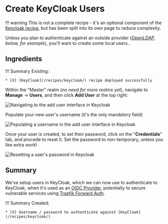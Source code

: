# Create KeyCloak Users

!!! warning
    This is not a complete recipe - it's an optional component of the [Keycloak recipe](/recipes/keycloak/), but has been split into its own page to reduce complexity.

Unless you plan to authenticate against an outside provider (*[OpenLDAP](/recipes/keycloak/openldap/), below, for example*), you'll want to create some local users..

## Ingredients

!!! Summary
    Existing:

    * [X] [KeyCloak](/recipes/keycloak/) recipe deployed successfully
  

Within the "Master" realm (*no need for more realms yet*), navigate to **Manage** -> **Users**, and then click **Add User** at the top right:

![Navigating to the add user interface in Keycloak](/images/keycloak-add-user-1.png)

Populate your new user's username (it's the only mandatory field)

![Populating a username in the add user interface in Keycloak](/images/keycloak-add-user-2.png)

Once your user is created, to set their password, click on the "**Credentials**" tab, and procede to reset it. Set the password to non-temporary, unless you like extra work!

![Resetting a user's password in Keycloak](/images/keycloak-add-user-3.png)

## Summary

We've setup users in KeyCloak, which we can now use to authenticate to KeyCloak, when it's used as an [OIDC Provider](/recipes/keycloak/oidc-provider/), potentially to secure vulnerable services using [Traefik Forward Auth](/ha-docker-swarm/traefik-forward-auth/).

!!! Summary
    Created:

    * [X] Username / password to authenticate against [KeyCloak](/recipes/keycloak/)